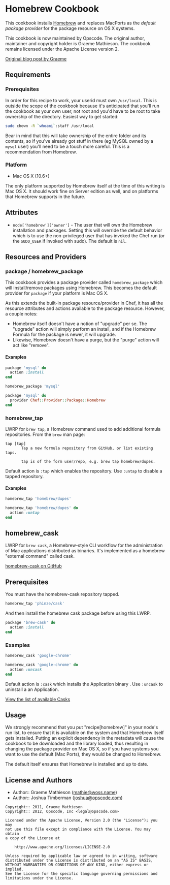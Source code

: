 Homebrew Cookbook
=================
This cookbook installs [Homebrew](http://mxcl.github.com/homebrew/) and replaces MacPorts as the *default package provider* for the package resource on OS X systems.

This cookbook is now maintained by Opscode. The original author, maintainer and copyright holder is Graeme Mathieson. The cookbook remains licensed under the Apache License version 2.

[Original blog post by Graeme](http://woss.name/2011/01/23/converging-your-home-directory-with-chef/)


Requirements
------------
### Prerequisites

In order for this recipe to work, your userid must own `/usr/local`. This is outside the scope of the cookbook because it's anticipated that you'll run the cookbook as your own user, not root and you'd have to be root to take ownership of the directory. Easiest way to get started:

```bash
sudo chown -R `whoami`:staff /usr/local
```

Bear in mind that this will take ownership of the entire folder and its contents, so if you've already got stuff in there (eg MySQL owned by a `mysql` user) you'll need to be a touch more careful. This is a recommendation from Homebrew.

### Platform

- Mac OS X (10.6+)

The only platform supported by Homebrew itself at the time of this writing is Mac OS X. It should work fine on Server edition as well, and on platforms that Homebrew supports in the future.


Attributes
----------
- `node['homebrew']['owner']` - The user that will own the Homebrew installation and packages. Setting this will override the default behavior which is to use the non-privileged user that has invoked the Chef run (or the `SUDO_USER` if invoked with sudo). The default is `nil`.


Resources and Providers
-----------------------
### package / homebrew\_package

This cookbook provides a package provider called `homebrew_package` which will install/remove packages using Homebrew. This becomes the default provider for `package` if your platform is Mac OS X.

As this extends the built-in package resource/provider in Chef, it has all the resource attributes and actions available to the package resource. However, a couple notes:

- Homebrew itself doesn't have a notion of "upgrade" per se. The "upgrade" action will simply perform an install, and if the Homebrew Formula for the package is newer, it will upgrade.
- Likewise, Homebrew doesn't have a purge, but the "purge" action will act like "remove".

#### Examples

```ruby
package 'mysql' do
  action :install
end

homebrew_package 'mysql'

package 'mysql' do
  provider Chef::Provider::Package::Homebrew
end
```

### homebrew\_tap

LWRP for `brew tap`, a Homebrew command used to add additional formula repositories. From the `brew` man page:

```text
tap [tap]
       Tap a new formula repository from GitHub, or list existing taps.

       tap is of the form user/repo, e.g. brew tap homebrew/dupes.
```

Default action is `:tap` which enables the repository. Use `:untap` to disable a tapped repository.

#### Examples

```ruby
homebrew_tap 'homebrew/dupes'

homebrew_tap 'homebrew/dupes' do
  action :untap
end
```
    
## homebrew\_cask

LWRP for `brew cask`, a Homebrew-style CLI workflow for the administration
of Mac applications distributed as binaries. It's implemented as a homebrew
"external command" called cask.

[homebrew-cask on GitHub](https://github.com/phinze/homebrew-cask)

## Prerequisites

You must have the homebrew-cask repository tapped.

```ruby
homebrew_tap 'phinze/cask' 
```
    
And then install the homebrew cask package before using this LWRP.

```ruby
package 'brew-cask' do
  action :install
end
```

### Examples

```ruby
homebrew_cask 'google-chrome'

homebrew_cask 'google-chrome' do
  action :uncask
end
```

Default action is `:cask` which installs the Application binary . Use `:uncask` to
uninstall a an Application.

[View the list of available Casks](https://github.com/phinze/homebrew-cask/tree/master/Casks)

Usage
-----
We strongly recommend that you put "recipe[homebrew]" in your node's run list, to ensure that it is available on the system and that Homebrew itself gets installed. Putting an explicit dependency in the metadata will cause the cookbook to be downloaded and the library loaded, thus resulting in changing the package provider on Mac OS X, so if you have systems you want to use the default (Mac Ports), they would be changed to Homebrew.

The default itself ensures that Homebrew is installed and up to date.


License and Authors
-------------------
- Author:: Graeme Mathieson (<mathie@woss.name>)
- Author:: Joshua Timberman (<joshua@opscode.com>)

```text
Copyright:: 2011, Graeme Mathieson
Copyright:: 2012, Opscode, Inc <legal@opscode.com>

Licensed under the Apache License, Version 2.0 (the "License"); you may
not use this file except in compliance with the License. You may obtain
a copy of the License at

    http://www.apache.org/licenses/LICENSE-2.0

Unless required by applicable law or agreed to in writing, software
distributed under the License is distributed on an "AS IS" BASIS,
WITHOUT WARRANTIES OR CONDITIONS OF ANY KIND, either express or implied.
See the License for the specific language governing permissions and
limitations under the License.
```
